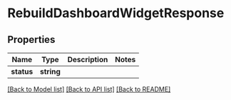 # RebuildDashboardWidgetResponse

## Properties
Name | Type | Description | Notes
------------ | ------------- | ------------- | -------------
**status** | **string** |  | 

[[Back to Model list]](../README.md#documentation-for-models) [[Back to API list]](../README.md#documentation-for-api-endpoints) [[Back to README]](../README.md)


